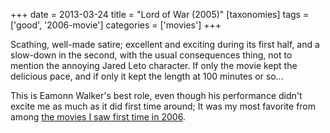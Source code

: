 +++
date = 2013-03-24
title = "Lord of War (2005)"
[taxonomies]
tags = ['good', '2006-movie']
categories = ['movies']
+++

Scathing, well-made satire; excellent and exciting during its first
half, and a slow-down in the second, with the usual consequences thing,
not to mention the annoying Jared Leto character. If only the movie kept
the delicious pace, and if only it kept the length at 100 minutes or
so...

This is Eamonn Walker's best role, even though his performance didn't
excite me as much as it did first time around; It was my most favorite
from among [the movies I saw first time in 2006].

  [the movies I saw first time in 2006]: @/2006-movie-review.md
